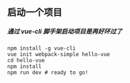 ## 启动一个项目

##### 通过 vue-cli 脚手架启动项目是再好环过了
```
npm install -g vue-cli
vue init webpack-simple hello-vue
cd hello-vue
npm install
npm run dev # ready to go!
```
